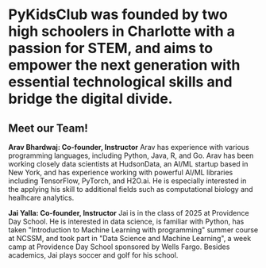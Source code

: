# PyKidsClub was founded by two high schoolers in Charlotte with a passion for STEM, and aims to empower the next generation with essential technological skills and bridge the digital divide. 

## Meet our Team!

**Arav Bhardwaj: Co-founder, Instructor** 
Arav has experience with various programming languages, including Python, Java, R, and Go. Arav has been working closely data scientists at HudsonData, an AI/ML startup based in New York, and has experience working with powerful AI/ML libraries including TensorFlow, PyTorch, and H2O.ai. He is especially interested in the applying his skill to additional fields such as computational biology and healhcare analytics.

**Jai Yalla: Co-founder, Instructor**
Jai is in the class of 2025 at Providence Day School. He is interested in data science, is familiar with Python, has taken "Introduction to Machine Learning with programming" summer course at NCSSM, and took part in "Data Science and Machine Learning", a week camp at Providence Day School sponsored by Wells Fargo. Besides academics, Jai plays soccer and golf for his school. 


